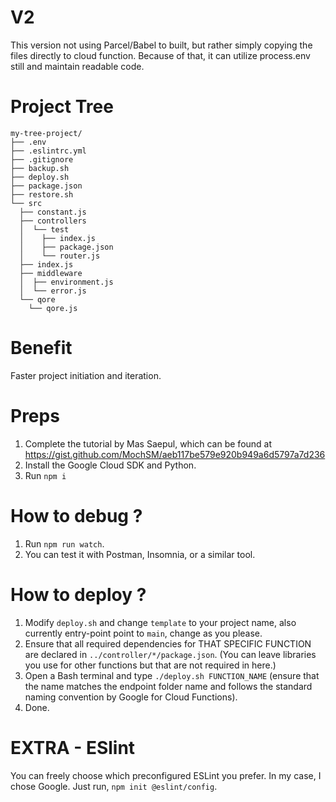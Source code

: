 # V2

This version not using Parcel/Babel to built, but rather simply copying the files directly to cloud function.
Because of that, it can utilize process.env still and maintain readable code.

<!-- All done with only bash script. Also I add backup and restore script. -->

# Project Tree

```
my-tree-project/
├── .env
├── .eslintrc.yml
├── .gitignore
├── backup.sh
├── deploy.sh
├── package.json
├── restore.sh
└── src
  ├── constant.js
  ├── controllers
  │  └── test
  │    ├── index.js
  │    ├── package.json
  │    └── router.js
  ├── index.js
  ├── middleware
  │  ├── environment.js
  │  └── error.js
  └── qore
    └── qore.js
```


# Benefit

Faster project initiation and iteration.

# Preps

1. Complete the tutorial by Mas Saepul, which can be found at https://gist.github.com/MochSM/aeb117be579e920b949a6d5797a7d236
2. Install the Google Cloud SDK and Python.
3. Run `npm i` 

# How to debug ?

1. Run `npm run watch`. 
2. You can test it with Postman, Insomnia, or a similar tool.

# How to deploy ?

1. Modify `deploy.sh` and change `template` to your project name, also currently entry-point point to `main`, change as you please.
2. Ensure that all required dependencies for THAT SPECIFIC FUNCTION are declared in `../controller/*/package.json`. (You can leave libraries you use for other functions but that are not required in here.)
3. Open a Bash terminal and type `./deploy.sh FUNCTION_NAME` (ensure that the name matches the endpoint folder name and follows the standard naming convention by Google for Cloud Functions).
4. Done.
<!-- 
# How to backup ?

1. Run `./backup.sh FUNCTION_NAME`

# How to restore ?

0. Run backup first if you haven't.
1. Run `./restore.sh`, this reupload all `.zip` files on the same directory the script exist. -->

# EXTRA - ESlint

You can freely choose which preconfigured ESLint you prefer. In my case, I chose Google. Just run, `npm init @eslint/config`.


